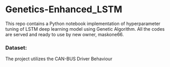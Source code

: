 # Genetics-Enhanced_LSTM
This repo contains a Python notebook implementation of hyperparameter tuning of LSTM deep learning model using Genetic Algorithm. All the codes are served and ready to use by new owner, maskone66.

### Dataset:
   The project utilizes the CAN-BUS Driver Behaviour